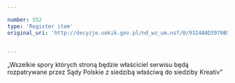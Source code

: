 ```yaml
---

number: 552
type: 'Register item'
original_uri: 'http://decyzje.uokik.gov.pl/nd_wz_um.nsf/0/9324A0D3970B5503C12572DD003295D4?OpenDocument'


---
```


„Wszelkie spory których stroną będzie właściciel serwisu będą rozpatrywane przez Sądy Polskie z siedzibą właściwą do siedziby Kreativ”
